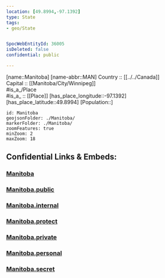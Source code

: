 ```yaml
---
location: [49.8994,-97.1392] 
type: State
tags:
- geo/State


SpocWebEntityId: 36005
isDeleted: false
confidential: public

---
```

[name::Manitoba] 
[name-abbr::MAN] 
Country :: [[../../Canada]]  
Capital :: [[Manitoba/City/Winnipeg]]  
#is_a_/Place  
#is_a_ :: [[Place]] 
[has_place_longitude::-97.1392] 
[has_place_latitude::49.8994] 
[Population::] 



```leaflet
id: Manitoba
geojsonFolder: ./Manitoba/
markerFolder: ./Manitoba/
zoomFeatures: true 
minZoom: 2 
maxZoom: 18
```


## Confidential Links & Embeds: 

### [Manitoba](/_Standards/Earth/Continent/America~North/Canada/provinces~Canada/Manitoba.md) 

### [Manitoba.public](/_public/Earth/Continent/America~North/Canada/provinces~Canada/Manitoba.public.md) 

### [Manitoba.internal](/_internal/Earth/Continent/America~North/Canada/provinces~Canada/Manitoba.internal.md) 

### [Manitoba.protect](/_protect/Earth/Continent/America~North/Canada/provinces~Canada/Manitoba.protect.md) 

### [Manitoba.private](/_private/Earth/Continent/America~North/Canada/provinces~Canada/Manitoba.private.md) 

### [Manitoba.personal](/_personal/Earth/Continent/America~North/Canada/provinces~Canada/Manitoba.personal.md) 

### [Manitoba.secret](/_secret/Earth/Continent/America~North/Canada/provinces~Canada/Manitoba.secret.md)


